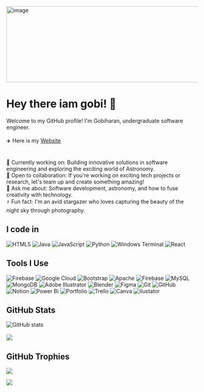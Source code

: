 <img src="https://github.com/user-attachments/assets/2b6202c4-4d6e-4141-bef7-1437b8b7edac" alt="image" height="200px" width="1000px" />










# Hey there iam gobi! 👋

Welcome to my GitHub profile! I'm Gobiharan, undergraduate software engineer.
<br><br>
✈️ Here is my [Website](gobiharan1.github.io/Myself/)
<br><br>           
🔭 Currently working on: Building innovative solutions in software engineering and exploring the exciting world of Astronomy. </br>
👯 Open to collaboration: If you're working on exciting tech projects or research, let's team up and create something amazing! </br>
💬 Ask me about: Software development, astronomy, and how to fuse creativity with technology. </br>
⚡ Fun fact: I'm an avid stargazer who loves capturing the beauty of the night sky through photography. </br>


## I code in
![HTML5](https://img.shields.io/badge/html5-%23E34F26.svg?style=for-the-badge&logo=html5&logoColor=white) ![Java](https://img.shields.io/badge/java-%23ED8B00.svg?style=for-the-badge&logo=openjdk&logoColor=white) ![JavaScript](https://img.shields.io/badge/javascript-%23323330.svg?style=for-the-badge&logo=javascript&logoColor=%23F7DF1E) ![Python](https://img.shields.io/badge/python-3670A0?style=for-the-badge&logo=python&logoColor=ffdd54) ![Windows Terminal](https://img.shields.io/badge/Windows%20Terminal-%234D4D4D.svg?style=for-the-badge&logo=windows-terminal&logoColor=white) ![React](https://img.shields.io/badge/react-%2320232a.svg?style=for-the-badge&logo=react&logoColor=%2361DAFB)

## Tools I Use
![Firebase](https://img.shields.io/badge/firebase-%23039BE5.svg?style=for-the-badge&logo=firebase) ![Google Cloud](https://img.shields.io/badge/GoogleCloud-%234285F4.svg?style=for-the-badge&logo=google-cloud&logoColor=white)  ![Bootstrap](https://img.shields.io/badge/bootstrap-%238511FA.svg?style=for-the-badge&logo=bootstrap&logoColor=white) ![Apache](https://img.shields.io/badge/apache-%23D42029.svg?style=for-the-badge&logo=apache&logoColor=white) ![Firebase](https://img.shields.io/badge/firebase-a08021?style=for-the-badge&logo=firebase&logoColor=ffcd34) ![MySQL](https://img.shields.io/badge/mysql-4479A1.svg?style=for-the-badge&logo=mysql&logoColor=white) ![MongoDB](https://img.shields.io/badge/MongoDB-%234ea94b.svg?style=for-the-badge&logo=mongodb&logoColor=white) ![Adobe Illustrator](https://img.shields.io/badge/adobe%20illustrator-%23FF9A00.svg?style=for-the-badge&logo=adobe%20illustrator&logoColor=white) ![Blender](https://img.shields.io/badge/blender-%23F5792A.svg?style=for-the-badge&logo=blender&logoColor=white) ![Figma](https://img.shields.io/badge/figma-%23F24E1E.svg?style=for-the-badge&logo=figma&logoColor=white) ![Git](https://img.shields.io/badge/git-%23F05033.svg?style=for-the-badge&logo=git&logoColor=white) ![GitHub](https://img.shields.io/badge/github-%23121011.svg?style=for-the-badge&logo=github&logoColor=white) ![Notion](https://img.shields.io/badge/Notion-%23000000.svg?style=for-the-badge&logo=notion&logoColor=white) ![Power Bi](https://img.shields.io/badge/power_bi-F2C811?style=for-the-badge&logo=powerbi&logoColor=black) ![Portfolio](https://img.shields.io/badge/Portfolio-%23000000.svg?style=for-the-badge&logo=firefox&logoColor=#FF7139) ![Trello](https://img.shields.io/badge/Trello-%23026AA7.svg?style=for-the-badge&logo=Trello&logoColor=white)
![Canva](https://img.shields.io/badge/Canva-%2300C4CC.svg?&style=for-the-badge&logo=Canva&logoColor=white) ![ilustator](https://aleen42.github.io/badges/src/illustrator.svg) 


## GitHub Stats
![GitHub stats](https://github-readme-stats.vercel.app/api?username=Gobiharan1&show_icons=true&theme=dark) <br><br>
![](https://github-readme-streak-stats.herokuapp.com/?user=Gobiharan1&theme=dark&hide_border=false)

## GitHub Trophies
![](https://github-profile-trophy.vercel.app/?username=Gobiharan1&theme=radical&no-frame=true&no-bg=true&margin-w=4)


![](https://quotes-github-readme.vercel.app/api?type=horizontal&theme=light)







